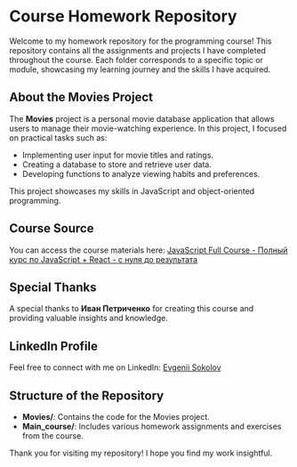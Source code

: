 # Course Homework Repository

Welcome to my homework repository for the programming course! This repository contains all the assignments and projects I have completed throughout the course. Each folder corresponds to a specific topic or module, showcasing my learning journey and the skills I have acquired.

## About the Movies Project

The **Movies** project is a personal movie database application that allows users to manage their movie-watching experience. In this project, I focused on practical tasks such as:

- Implementing user input for movie titles and ratings.
- Creating a database to store and retrieve user data.
- Developing functions to analyze viewing habits and preferences.

This project showcases my skills in JavaScript and object-oriented programming.

## Course Source

You can access the course materials here: [JavaScript Full Course - Полный курс по JavaScript + React - с нуля до результата](https://www.udemy.com/course/javascript_full/?couponCode=ST21MT121624)

## Special Thanks

A special thanks to **Иван Петриченко** for creating this course and providing valuable insights and knowledge.

## LinkedIn Profile

Feel free to connect with me on LinkedIn: [Evgenii Sokolov](https://www.linkedin.com/in/evgeeso)

## Structure of the Repository

- **Movies/**: Contains the code for the Movies project.
- **Main_course/**: Includes various homework assignments and exercises from the course.

Thank you for visiting my repository! I hope you find my work insightful.
